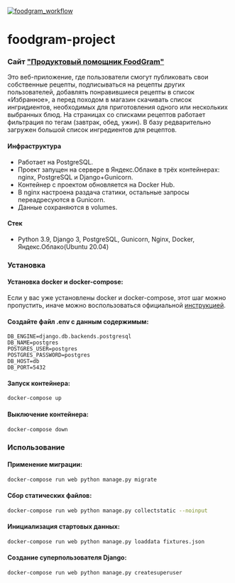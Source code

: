 [![foodgram_workflow](https://github.com/buzzlighter97/foodgram-project/actions/workflows/main.yml/badge.svg)](https://github.com/buzzlighter97/foodgram-project/actions/workflows/main.yml)
# foodgram-project
### Сайт ["Продуктовый помощник FoodGram"](http://http://178.154.194.182/)

Это веб-приложение, где пользователи смогут публиковать свои собственные рецепты, подписываться на рецепты других пользователей, добавлять 
понравившиеся рецепты в список «Избранное», а перед походом в магазин скачивать список ингридиентов, необходимых для 
приготовления одного или нескольких выбранных блюд. На страницах со списками рецептов работает фильтрация по тегам (завтрак, обед, ужин). В базу редварительно загружен большой список ингредиентов для рецептов.

#### Инфраструктура

 - Работает на PostgreSQL.
 - Проект запущен на сервере в Яндекс.Облаке в трёх контейнерах: nginx, PostgreSQL и Django+Gunicorn.
 - Контейнер с проектом обновляется на Docker Hub.
 - В nginx настроена раздача статики, остальные запросы переадресуются в Gunicorn.
 - Данные сохраняются в volumes.

#### Стек

 - Python 3.9, Django 3, PostgreSQL, Gunicorn, Nginx, Docker, Яндекс.Облако(Ubuntu 20.04)

### Установка

#### Установка docker и docker-compose:

Если у вас уже установлены docker и docker-compose, этот шаг можно пропустить, иначе можно воспользоваться официальной [инструкцией](https://docs.docker.com/engine/install/).

#### Создайте файл .env с данным содержимым:
```
DB_ENGINE=django.db.backends.postgresql
DB_NAME=postgres
POSTGRES_USER=postgres
POSTGRES_PASSWORD=postgres
DB_HOST=db
DB_PORT=5432
```
#### Запуск контейнера:
```bash
docker-compose up
```
#### Выключение контейнера:
```bash
docker-compose down
```

### Использование

#### Применение миграции:
```bash
docker-compose run web python manage.py migrate
```
#### Сбор статических файлов:
```bash
docker-compose run web python manage.py collectstatic --noinput
```
#### Инициализация стартовых данных:
```bash
docker-compose run web python manage.py loaddata fixtures.json
```
#### Создание суперпользователя Django:
```bash
docker-compose run web python manage.py createsuperuser
```